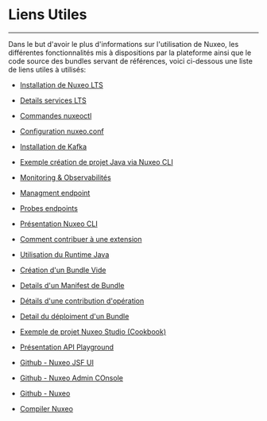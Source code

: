 # Liens Utiles
---

Dans le but d'avoir le plus d'informations sur l'utilisation de Nuxeo, les différentes fonctionnalités mis à dispositions par la plateforme ainsi que le code source des bundles servant de références, voici ci-dessous une liste de liens utiles à utilisés:

- <a href="https://doc.nuxeo.com/nxdoc/installation/">Installation de Nuxeo LTS</a>

- <a href="https://doc.nuxeo.com/nxdoc/compatibility-matrix/">Details services LTS</a>

- <a href="https://doc.nuxeo.com/nxdoc/nuxeoctl-and-control-panel-usage/">Commandes nuxeoctl</a>

- <a href="https://doc.nuxeo.com/nxdoc/configuration-parameters-index-nuxeoconf/">Configuration nuxeo.conf</a>

- <a href="https://doc.nuxeo.com/nxdoc/kafka/">Installation de Kafka</a>

- <a href="https://doc.nuxeo.com/nxdoc/develop-your-own-java-code/">Exemple création de projet Java via Nuxeo CLI</a>

- <a href="https://doc.nuxeo.com/nxdoc/observability/">Monitoring & Observabilités</a>

- <a href="https://doc.nuxeo.com/rest-api/1/management-endpoint/">Managment endpoint</a>

- <a href="https://doc.nuxeo.com/rest-api/1/probes-endpoint/">Probes endpoints</a>

- <a href="https://doc.nuxeo.com/nxdoc/nuxeo-cli/">Présentation Nuxeo CLI</a>

- <a href="https://doc.nuxeo.com/nxdoc/how-to-contribute-to-an-extension/">Comment contribuer à une extension</a>

- <a href="https://doc.nuxeo.com/nxdoc/howto-use-the-runtime-java-api/">Utilisation du Runtime Java</a>

- <a href="https://doc.nuxeo.com/nxdoc/how-to-create-an-empty-bundle/">Création d'un Bundle Vide</a>

- <a href="https://doc.nuxeo.com/nxdoc/howto-write-a-bundle-manifest/">Details d'un Manifest de Bundle</a>

- <a href="https://doc.nuxeo.com/nxdoc/contributing-an-operation/">Détails d'une contribution d'opération</a>

- <a href="https://doc.nuxeo.com/nxdoc/understanding-bundles-deployment/">Detail du déploiment d'un Bundle</a>

- <a href="https://doc.nuxeo.com/studio/nuxeo-studio-community-cookbook/">Exemple de projet Nuxeo Studio (Cookbook)</a>

- <a href="https://doc.nuxeo.com/nxdoc/nuxeo-api-playground/">Présentation API Playground</a> 

- <a href="https://github.com/nuxeo/nuxeo-jsf-ui">Github - Nuxeo JSF UI</a>

- <a href="https://github.com/nuxeo/nuxeo-admin-console-uii">Github - Nuxeo Admin COnsole</a>

- <a href="https://github.com/nuxeo/nuxeo">Github - Nuxeo</a>

- <a href="https://doc.nuxeo.com/corg/compiling-nuxeo-from-sources/">Compiler Nuxeo</a>

  